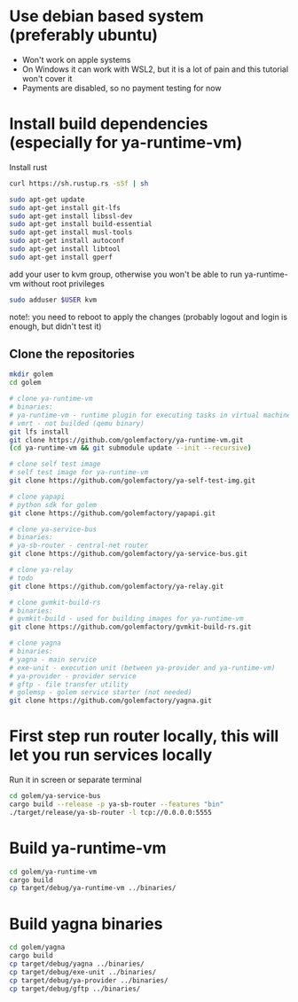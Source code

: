 # Use debian based system (preferably ubuntu)

* Won't work on apple systems
* On Windows it can work with WSL2, but it is a lot of pain and this tutorial won't cover it
* Payments are disabled, so no payment testing for now

# Install build dependencies (especially for ya-runtime-vm)

Install rust
```bash
curl https://sh.rustup.rs -sSf | sh
```

```bash
sudo apt-get update
sudo apt-get install git-lfs 
sudo apt-get install libssl-dev
sudo apt-get install build-essential
sudo apt-get install musl-tools
sudo apt-get install autoconf
sudo apt-get install libtool
sudo apt-get install gperf
```

add your user to kvm group, otherwise you won't be able to run ya-runtime-vm without root privileges
```bash
sudo adduser $USER kvm
```
note!: you need to reboot to apply the changes (probably logout and login is enough, but didn't test it)

## Clone the repositories

```bash
mkdir golem
cd golem

# clone ya-runtime-vm
# binaries:
# ya-runtime-vm - runtime plugin for executing tasks in virtual machine (qemu)
# vmrt - not builded (qemu binary)
git lfs install
git clone https://github.com/golemfactory/ya-runtime-vm.git
(cd ya-runtime-vm && git submodule update --init --recursive)

# clone self test image
# self test image for ya-runtime-vm
git clone https://github.com/golemfactory/ya-self-test-img.git

# clone yapapi
# python sdk for golem
git clone https://github.com/golemfactory/yapapi.git

# clone ya-service-bus
# binaries:
# ya-sb-router - central-net router
git clone https://github.com/golemfactory/ya-service-bus.git

# clone ya-relay
# todo
git clone https://github.com/golemfactory/ya-relay.git

# clone gvmkit-build-rs
# binaries: 
# gvmkit-build - used for building images for ya-runtime-vm
git clone https://github.com/golemfactory/gvmkit-build-rs.git

# clone yagna
# binaries:
# yagna - main service
# exe-unit - execution unit (between ya-provider and ya-runtime-vm)
# ya-provider - provider service
# gftp - file transfer utility
# golemsp - golem service starter (not needed)
git clone https://github.com/golemfactory/yagna.git
```

# First step run router locally, this will let you run services locally

Run it in screen or separate terminal
```bash
cd golem/ya-service-bus
cargo build --release -p ya-sb-router --features "bin"
./target/release/ya-sb-router -l tcp://0.0.0.0:5555
```

# Build ya-runtime-vm

```bash
cd golem/ya-runtime-vm
cargo build
cp target/debug/ya-runtime-vm ../binaries/
```

# Build yagna binaries

```bash
cd golem/yagna
cargo build
cp target/debug/yagna ../binaries/
cp target/debug/exe-unit ../binaries/
cp target/debug/ya-provider ../binaries/
cp target/debug/gftp ../binaries/
```


